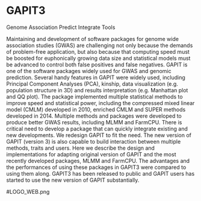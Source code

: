 # GAPIT3
Genome Association Predict Integrate Tools

Maintaining and development of software packages for genome wide association studies (GWAS) are challenging not only because the demands of problem-free application, but also because that computing speed must be boosted for euphonically growing data size and statistical models must be advanced to control both false positives and false negatives. GAPIT is one of the software packages widely used for GWAS and genomic prediction. Several handy features in GAPIT were widely used, including Principal Component Analyses (PCA), kinship, data visualization (e.g. population structure in 3D) and results interpretation (e.g. Manhattan plot and QQ plot). The package implemented multiple statistical methods to improve speed and statistical power, including the compressed mixed linear model (CMLM) developed in 2010, enriched CMLM and SUPER methods developed in 2014. Multiple methods and packages were developed to produce better GWAS results, including MLMM and FarmCPU. There is critical need to develop a package that can quickly integrate existing and new developments. We redesign GAPIT to fit the need. The new version of GAPIT (version 3) is also capable to build interaction between multiple methods, traits and users. Here we describe the design and implementations for adapting original version of GAPIT and the most recently developed packages, MLMM and FarmCPU. The advantages and the performances of using these packages in GAPIT3 were compared to using them along. GAPIT3 has been released to public and GAPIT users has started to use the new version of GAPIT substantially.

#LOGO_WEB.png

